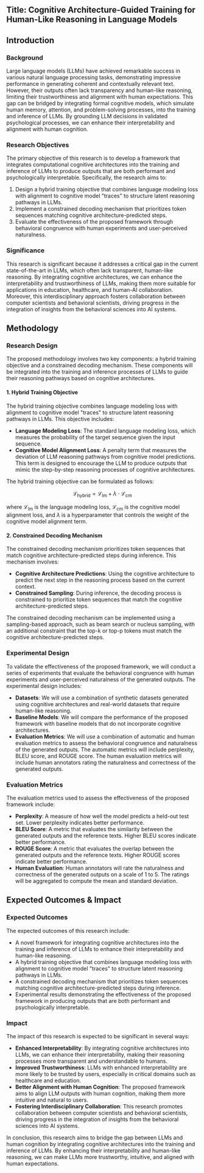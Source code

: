 ## Title: Cognitive Architecture-Guided Training for Human-Like Reasoning in Language Models

## Introduction

### Background

Large language models (LLMs) have achieved remarkable success in various natural language processing tasks, demonstrating impressive performance in generating coherent and contextually relevant text. However, their outputs often lack transparency and human-like reasoning, limiting their trustworthiness and alignment with human expectations. This gap can be bridged by integrating formal cognitive models, which simulate human memory, attention, and problem-solving processes, into the training and inference of LLMs. By grounding LLM decisions in validated psychological processes, we can enhance their interpretability and alignment with human cognition.

### Research Objectives

The primary objective of this research is to develop a framework that integrates computational cognitive architectures into the training and inference of LLMs to produce outputs that are both performant and psychologically interpretable. Specifically, the research aims to:

1. Design a hybrid training objective that combines language modeling loss with alignment to cognitive model "traces" to structure latent reasoning pathways in LLMs.
2. Implement a constrained decoding mechanism that prioritizes token sequences matching cognitive architecture-predicted steps.
3. Evaluate the effectiveness of the proposed framework through behavioral congruence with human experiments and user-perceived naturalness.

### Significance

This research is significant because it addresses a critical gap in the current state-of-the-art in LLMs, which often lack transparent, human-like reasoning. By integrating cognitive architectures, we can enhance the interpretability and trustworthiness of LLMs, making them more suitable for applications in education, healthcare, and human-AI collaboration. Moreover, this interdisciplinary approach fosters collaboration between computer scientists and behavioral scientists, driving progress in the integration of insights from the behavioral sciences into AI systems.

## Methodology

### Research Design

The proposed methodology involves two key components: a hybrid training objective and a constrained decoding mechanism. These components will be integrated into the training and inference processes of LLMs to guide their reasoning pathways based on cognitive architectures.

#### 1. Hybrid Training Objective

The hybrid training objective combines language modeling loss with alignment to cognitive model "traces" to structure latent reasoning pathways in LLMs. This objective includes:

- **Language Modeling Loss**: The standard language modeling loss, which measures the probability of the target sequence given the input sequence.
- **Cognitive Model Alignment Loss**: A penalty term that measures the deviation of LLM reasoning pathways from cognitive model predictions. This term is designed to encourage the LLM to produce outputs that mimic the step-by-step reasoning processes of cognitive architectures.

The hybrid training objective can be formulated as follows:

$$
\mathcal{L}_{\text{hybrid}} = \mathcal{L}_{\text{lm}} + \lambda \cdot \mathcal{L}_{\text{cm}}
$$

where $\mathcal{L}_{\text{lm}}$ is the language modeling loss, $\mathcal{L}_{\text{cm}}$ is the cognitive model alignment loss, and $\lambda$ is a hyperparameter that controls the weight of the cognitive model alignment term.

#### 2. Constrained Decoding Mechanism

The constrained decoding mechanism prioritizes token sequences that match cognitive architecture-predicted steps during inference. This mechanism involves:

- **Cognitive Architecture Predictions**: Using the cognitive architecture to predict the next step in the reasoning process based on the current context.
- **Constrained Sampling**: During inference, the decoding process is constrained to prioritize token sequences that match the cognitive architecture-predicted steps.

The constrained decoding mechanism can be implemented using a sampling-based approach, such as beam search or nucleus sampling, with an additional constraint that the top-k or top-p tokens must match the cognitive architecture-predicted steps.

### Experimental Design

To validate the effectiveness of the proposed framework, we will conduct a series of experiments that evaluate the behavioral congruence with human experiments and user-perceived naturalness of the generated outputs. The experimental design includes:

- **Datasets**: We will use a combination of synthetic datasets generated using cognitive architectures and real-world datasets that require human-like reasoning.
- **Baseline Models**: We will compare the performance of the proposed framework with baseline models that do not incorporate cognitive architectures.
- **Evaluation Metrics**: We will use a combination of automatic and human evaluation metrics to assess the behavioral congruence and naturalness of the generated outputs. The automatic metrics will include perplexity, BLEU score, and ROUGE score. The human evaluation metrics will include human annotators rating the naturalness and correctness of the generated outputs.

### Evaluation Metrics

The evaluation metrics used to assess the effectiveness of the proposed framework include:

- **Perplexity**: A measure of how well the model predicts a held-out test set. Lower perplexity indicates better performance.
- **BLEU Score**: A metric that evaluates the similarity between the generated outputs and the reference texts. Higher BLEU scores indicate better performance.
- **ROUGE Score**: A metric that evaluates the overlap between the generated outputs and the reference texts. Higher ROUGE scores indicate better performance.
- **Human Evaluation**: Human annotators will rate the naturalness and correctness of the generated outputs on a scale of 1 to 5. The ratings will be aggregated to compute the mean and standard deviation.

## Expected Outcomes & Impact

### Expected Outcomes

The expected outcomes of this research include:

- A novel framework for integrating cognitive architectures into the training and inference of LLMs to enhance their interpretability and human-like reasoning.
- A hybrid training objective that combines language modeling loss with alignment to cognitive model "traces" to structure latent reasoning pathways in LLMs.
- A constrained decoding mechanism that prioritizes token sequences matching cognitive architecture-predicted steps during inference.
- Experimental results demonstrating the effectiveness of the proposed framework in producing outputs that are both performant and psychologically interpretable.

### Impact

The impact of this research is expected to be significant in several ways:

- **Enhanced Interpretability**: By integrating cognitive architectures into LLMs, we can enhance their interpretability, making their reasoning processes more transparent and understandable to humans.
- **Improved Trustworthiness**: LLMs with enhanced interpretability are more likely to be trusted by users, especially in critical domains such as healthcare and education.
- **Better Alignment with Human Cognition**: The proposed framework aims to align LLM outputs with human cognition, making them more intuitive and natural to users.
- **Fostering Interdisciplinary Collaboration**: This research promotes collaboration between computer scientists and behavioral scientists, driving progress in the integration of insights from the behavioral sciences into AI systems.

In conclusion, this research aims to bridge the gap between LLMs and human cognition by integrating cognitive architectures into the training and inference of LLMs. By enhancing their interpretability and human-like reasoning, we can make LLMs more trustworthy, intuitive, and aligned with human expectations.